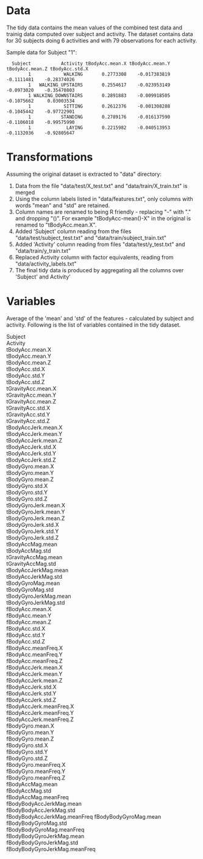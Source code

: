 # Data
The tidy data contains the mean values of the combined test data and trainig data computed over subject and activity. The dataset contains data for 30 subjects doing 6 activities and with 79 observations for each activity.

Sample data for Subject "1":

```
  Subject           Activity tBodyAcc.mean.X tBodyAcc.mean.Y tBodyAcc.mean.Z tBodyAcc.std.X
        1            WALKING       0.2773308    -0.017383819      -0.1111481    -0.28374026
        1   WALKING_UPSTAIRS       0.2554617    -0.023953149      -0.0973020    -0.35470803
        1 WALKING_DOWNSTAIRS       0.2891883    -0.009918505      -0.1075662     0.03003534
        1            SITTING       0.2612376    -0.001308288      -0.1045442    -0.97722901
        1           STANDING       0.2789176    -0.016137590      -0.1106018    -0.99575990
        1             LAYING       0.2215982    -0.040513953      -0.1132036    -0.92805647
```

# Transformations
Assuming the original dataset is extracted to "data" directory:

1. Data from the file "data/test/X_test.txt" and "data/train/X_train.txt" is merged
2. Using the column labels listed in "data/features.txt", only columns with words "mean" and "std" are retained.
3. Column names are renamed to being R friendly -  replacing "-" with "." and dropping "()". For example "tBodyAcc-mean()-X" in the original is renamed to "tBodyAcc.mean.X".
3. Added 'Subject' column reading from the files "data/test/subject_test.txt" and "data/train/subject_train.txt"
4. Added 'Activity' column reading from files "data/test/y_test.txt" and "data/train/y_train.txt"
5. Replaced Activity column with factor equivalents, reading from "data/activity_labels.txt"
6. The final tidy data is produced by aggregating all the columns over 'Subject' and Activity'

# Variables

Average of the 'mean' and 'std' of the features - calculated by subject and activity. Following is the list of variables contained in the tidy dataset.

Subject                      
Activity                     
tBodyAcc.mean.X              
tBodyAcc.mean.Y              
tBodyAcc.mean.Z              
tBodyAcc.std.X               
tBodyAcc.std.Y               
tBodyAcc.std.Z               
tGravityAcc.mean.X           
tGravityAcc.mean.Y           
tGravityAcc.mean.Z           
tGravityAcc.std.X            
tGravityAcc.std.Y            
tGravityAcc.std.Z            
tBodyAccJerk.mean.X          
tBodyAccJerk.mean.Y          
tBodyAccJerk.mean.Z          
tBodyAccJerk.std.X           
tBodyAccJerk.std.Y           
tBodyAccJerk.std.Z           
tBodyGyro.mean.X             
tBodyGyro.mean.Y             
tBodyGyro.mean.Z             
tBodyGyro.std.X              
tBodyGyro.std.Y              
tBodyGyro.std.Z              
tBodyGyroJerk.mean.X         
tBodyGyroJerk.mean.Y         
tBodyGyroJerk.mean.Z         
tBodyGyroJerk.std.X          
tBodyGyroJerk.std.Y          
tBodyGyroJerk.std.Z          
tBodyAccMag.mean             
tBodyAccMag.std              
tGravityAccMag.mean          
tGravityAccMag.std           
tBodyAccJerkMag.mean         
tBodyAccJerkMag.std          
tBodyGyroMag.mean            
tBodyGyroMag.std             
tBodyGyroJerkMag.mean        
tBodyGyroJerkMag.std         
fBodyAcc.mean.X              
fBodyAcc.mean.Y              
fBodyAcc.mean.Z              
fBodyAcc.std.X               
fBodyAcc.std.Y               
fBodyAcc.std.Z               
fBodyAcc.meanFreq.X          
fBodyAcc.meanFreq.Y          
fBodyAcc.meanFreq.Z          
fBodyAccJerk.mean.X          
fBodyAccJerk.mean.Y          
fBodyAccJerk.mean.Z          
fBodyAccJerk.std.X           
fBodyAccJerk.std.Y           
fBodyAccJerk.std.Z           
fBodyAccJerk.meanFreq.X      
fBodyAccJerk.meanFreq.Y      
fBodyAccJerk.meanFreq.Z      
fBodyGyro.mean.X             
fBodyGyro.mean.Y             
fBodyGyro.mean.Z             
fBodyGyro.std.X              
fBodyGyro.std.Y              
fBodyGyro.std.Z              
fBodyGyro.meanFreq.X         
fBodyGyro.meanFreq.Y         
fBodyGyro.meanFreq.Z         
fBodyAccMag.mean             
fBodyAccMag.std              
fBodyAccMag.meanFreq         
fBodyBodyAccJerkMag.mean     
fBodyBodyAccJerkMag.std      
fBodyBodyAccJerkMag.meanFreq 
fBodyBodyGyroMag.mean        
fBodyBodyGyroMag.std         
fBodyBodyGyroMag.meanFreq    
fBodyBodyGyroJerkMag.mean    
fBodyBodyGyroJerkMag.std     
fBodyBodyGyroJerkMag.meanFreq
